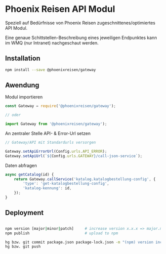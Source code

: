 # Phoenix Reisen API Modul

Speziell auf Bedürfnisse von Phoenix Reisen zugeschnittenes/optimiertes API Modul.

Eine genaue Schittstellen-Beschreibung eines jeweiligen Endpunktes kann im WMQ (nur Intranet) nachgeschaut werden.

## Installation

```bash
npm install --save @phoenixreisen/gateway
```

## Awendung

Modul importieren

```js
const Gateway = require('@phoenixreisen/gateway');

// oder

import Gateway from '@phoenixreisen/gateway');
```

An zentraler Stelle API- & Error-Url setzen

```js
// Gateway/API mit Standardurls versorgen

Gateway.setApiErrorUrl(Config.urls.API_ERROR);
Gateway.setApiUrl(`${Config.urls.GATEWAY}/call-json-service`);
```

Daten abfragen

```js
async getCatalog(id) {
    return Gateway.callService('katalog.katalogbestellung-config', {
        'type': 'get-katalogbestellung-config',
        'katalog-kennung': id,
    });
}
```

## Deployment

```bash

npm version [major|minor|patch]     # increase version x.x.x => major.minor.patch
npm publish                         # upload to npm

hg bzw. git commit package.json package-lock.json -m "(npm) version increased"
hg bzw. git push
```